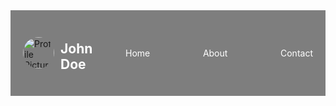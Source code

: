 <!DOCTYPE html>  
<html lang="en">  
<head>  
    <meta charset="UTF-8">  
    <meta name="viewport" content="width=device-width, initial-scale=1.0">  
    <title>Website Profile Header</title>  
    <style>  
        body {  
            background-image: url('https://picsum.photos/2000/1000');  
            background-size: cover;  
            background-attachment: fixed;  
        }  
        .header {  
            background-color: rgba(0, 0, 0, 0.5);  
            padding: 20px;  
            display: flex;  
            justify-content: space-between;  
            align-items: center;  
        }  
        .profile-picture {  
            width: 50px;  
            height: 50px;  
            border-radius: 50%;  
            margin-right: 10px;  
        }  
    </style>  
</head>  
<body>  
    <div class="header">  
        <div style="display: flex; align-items: center;">  
            <img src="https://picsum.photos/200/300" class="profile-picture" alt="Profile Picture">  
            <h2 style="color: white;">John Doe</h2>  
        </div>  
        <nav>  
            <ul style="list-style: none; display: flex; justify-content: space-between; width: 300px;">  
                <li><a href="#" style="color: white; text-decoration: none;">Home</a></li>  
                <li><a href="#" style="color: white; text-decoration: none;">About</a></li>  
                <li><a href="#" style="color: white; text-decoration: none;">Contact</a></li>  
            </ul>  
        </nav>  
    </div>  
</body>  
</html>  
